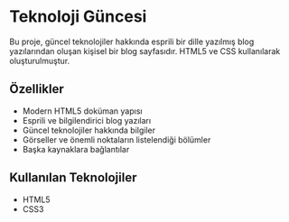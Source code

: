 # Teknoloji Güncesi

Bu proje, güncel teknolojiler hakkında esprili bir dille yazılmış blog yazılarından oluşan kişisel bir blog sayfasıdır. HTML5 ve CSS kullanılarak oluşturulmuştur.

## Özellikler

- Modern HTML5 doküman yapısı
- Esprili ve bilgilendirici blog yazıları
- Güncel teknolojiler hakkında bilgiler
- Görseller ve önemli noktaların listelendiği bölümler
- Başka kaynaklara bağlantılar

## Kullanılan Teknolojiler

- HTML5
- CSS3